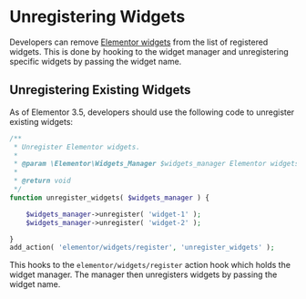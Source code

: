 # Unregistering Widgets

Developers can remove [Elementor widgets](/widgets/) from the list of registered widgets. This is done by hooking to the widget manager and unregistering specific widgets by passing the widget name.

## Unregistering Existing Widgets

As of Elementor 3.5, developers should use the following code to unregister existing widgets:

```php
/**
 * Unregister Elementor widgets.
 *
 * @param \Elementor\Widgets_Manager $widgets_manager Elementor widgets manager.
 *
 * @return void
 */
function unregister_widgets( $widgets_manager ) {

	$widgets_manager->unregister( 'widget-1' );
	$widgets_manager->unregister( 'widget-2' );

}
add_action( 'elementor/widgets/register', 'unregister_widgets' );
```

This hooks to the `elementor/widgets/register` action hook which holds the widget manager. The manager then unregisters widgets by passing the widget name.
